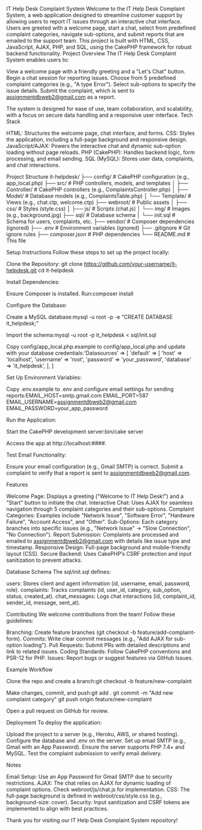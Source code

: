 IT Help Desk Complaint System
Welcome to the IT Help Desk Complaint System, a web application designed to streamline customer support by allowing users to report IT issues through an interactive chat interface. Users are greeted with a welcome page, start a chat, select from predefined complaint categories, navigate sub-options, and submit reports that are emailed to the support team. This project is built with HTML, CSS, JavaScript, AJAX, PHP, and SQL, using the CakePHP framework for robust backend functionality.
Project Overview
The IT Help Desk Complaint System enables users to:

View a welcome page with a friendly greeting and a "Let's Chat" button.
Begin a chat session for reporting issues.
Choose from 5 predefined complaint categories (e.g., "A type Error").
Select sub-options to specify the issue details.
Submit the complaint, which is sent to assignmentdbweb2@gmail.com as a report.

The system is designed for ease of use, team collaboration, and scalability, with a focus on secure data handling and a responsive user interface.
Tech Stack

HTML: Structures the welcome page, chat interface, and forms.
CSS: Styles the application, including a full-page background and responsive design.
JavaScript/AJAX: Powers the interactive chat and dynamic sub-option loading without page reloads.
PHP (CakePHP): Handles backend logic, form processing, and email sending.
SQL (MySQL): Stores user data, complaints, and chat interactions.

Project Structure
it-helpdesk/
├── config/                 # CakePHP configuration (e.g., app_local.php)
├── src/                    # PHP controllers, models, and templates
│   ├── Controller/         # CakePHP controllers (e.g., ComplaintsController.php)
│   ├── Model/              # Database models (e.g., ComplaintsTable.php)
│   └── Template/           # Views (e.g., chat.ctp, welcome.ctp)
├── webroot/                # Public assets
│   ├── css/                # Styles (style.css)
│   ├── js/                 # Scripts (chat.js)
│   └── img/                # Images (e.g., background.jpg)
├── sql/                    # Database schema
│   └── init.sql            # Schema for users, complaints, etc.
├── vendor/                 # Composer dependencies (ignored)
├── .env                    # Environment variables (ignored)
├── .gitignore              # Git ignore rules
├── composer.json           # PHP dependencies
└── README.md               # This file

Setup Instructions
Follow these steps to set up the project locally:

Clone the Repository:
git clone https://github.com/your-username/it-helpdesk.git
cd it-helpdesk


Install Dependencies:

Ensure Composer is installed.
Run:composer install




Configure the Database:

Create a MySQL database:mysql -u root -p -e "CREATE DATABASE it_helpdesk;"


Import the schema:mysql -u root -p it_helpdesk < sql/init.sql


Copy config/app_local.php.example to config/app_local.php and update with your database credentials:'Datasources' => [
    'default' => [
        'host' => 'localhost',
        'username' => 'root',
        'password' => 'your_password',
        'database' => 'it_helpdesk',
    ],
]




Set Up Environment Variables:

Copy .env.example to .env and configure email settings for sending reports:EMAIL_HOST=smtp.gmail.com
EMAIL_PORT=587
EMAIL_USERNAME=assignmentdbweb2@gmail.com
EMAIL_PASSWORD=your_app_password




Run the Application:

Start the CakePHP development server:bin/cake server


Access the app at http://localhost:####.


Test Email Functionality:

Ensure your email configuration (e.g., Gmail SMTP) is correct.
Submit a complaint to verify that a report is sent to assignmentdbweb2@gmail.com.



Features

Welcome Page: Displays a greeting ("Welcome to IT Help Desk!") and a "Start" button to initiate the chat.
Interactive Chat: Uses AJAX for seamless navigation through 5 complaint categories and their sub-options.
Complaint Categories: Examples include "Network Issue", "Software Error", "Hardware Failure", "Account Access", and "Other".
Sub-Options: Each category branches into specific issues (e.g., "Network Issue" → "Slow Connection", "No Connection").
Report Submission: Complaints are processed and emailed to assignmentdbweb2@gmail.com with details like issue type and timestamp.
Responsive Design: Full-page background and mobile-friendly layout (CSS).
Secure Backend: Uses CakePHP’s CSRF protection and input sanitization to prevent attacks.

Database Schema
The sql/init.sql defines:

users: Stores client and agent information (id, username, email, password, role).
complaints: Tracks complaints (id, user_id, category, sub_option, status, created_at).
chat_messages: Logs chat interactions (id, complaint_id, sender_id, message, sent_at).

Contributing
We welcome contributions from the team! Follow these guidelines:

Branching: Create feature branches (git checkout -b feature/add-complaint-form).
Commits: Write clear commit messages (e.g., "Add AJAX for sub-option loading").
Pull Requests: Submit PRs with detailed descriptions and link to related issues.
Coding Standards: Follow CakePHP conventions and PSR-12 for PHP.
Issues: Report bugs or suggest features via GitHub Issues.

Example Workflow

Clone the repo and create a branch:git checkout -b feature/new-complaint


Make changes, commit, and push:git add .
git commit -m "Add new complaint category"
git push origin feature/new-complaint


Open a pull request on GitHub for review.

Deployment
To deploy the application:

Upload the project to a server (e.g., Heroku, AWS, or shared hosting).
Configure the database and .env on the server.
Set up email SMTP (e.g., Gmail with an App Password).
Ensure the server supports PHP 7.4+ and MySQL.
Test the complaint submission to verify email delivery.

Notes

Email Setup: Use an App Password for Gmail SMTP due to security restrictions.
AJAX: The chat relies on AJAX for dynamic loading of complaint options. Check webroot/js/chat.js for implementation.
CSS: The full-page background is defined in webroot/css/style.css (e.g., background-size: cover).
Security: Input sanitization and CSRF tokens are implemented to align with best practices.


Thank you for visiting our IT Help Desk Complaint System repository!

